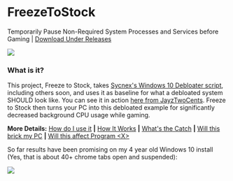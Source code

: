 # FreezeToStock
Temporarily Pause Non-Required System Processes and Services before Gaming | [Download Under Releases](https://github.com/rcmaehl/FreezeToStock/releases)

![](https://i.imgur.com/1hMLT9W.png)

### What is it?
This project, Freeze to Stock, takes [Sycnex's Windows 10 Debloater script](https://github.com/Sycnex/Windows10Debloater), including others soon, and uses it as baseline for what a debloated system SHOULD look like. You can see it in action [here from JayzTwoCents](https://youtu.be/DcDgV-1zDKs?t=859). Freeze to Stock then turns your PC into this debloated example for significantly decreased background CPU usage while gaming.

**More Details:** [How do I use it](https://github.com/rcmaehl/FreezeToStock/wiki/How-do-I-use-it) **|** [How It Works](https://github.com/rcmaehl/FreezeToStock/wiki/How-it-Works) **|** [What's the Catch](https://github.com/rcmaehl/FreezeToStock/wiki/What's-the-Catch) **|** [Will this brick my PC](https://github.com/rcmaehl/FreezeToStock/wiki/Will-this-brick-my-PC) **|** [Will this affect Program \<X>](https://github.com/rcmaehl/FreezeToStock/wiki/Will-this-affect-Program-X)

So far results have been promising on my 4 year old Windows 10 install (Yes, that is about 40+ chrome tabs open and suspended):

![](https://i.imgur.com/LilskjJ.png)
